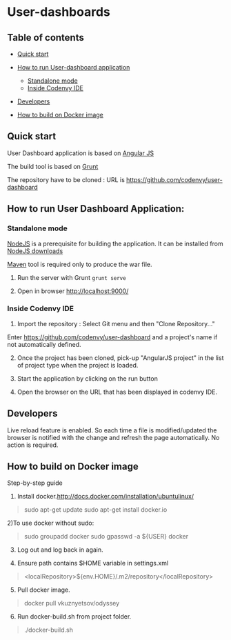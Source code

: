 # User-dashboards

## Table of contents

 - [Quick start](#quick-start)
 - [How to run User-dashboard application](#how-to-run-user-dashboard-application)
    - [Standalone mode](#standalone-mode)
    - [Inside Codenvy IDE](#inside-codenvy-ide)

- [Developers](#developers)
- [How to build on Docker image](#dockerimg)

## Quick start

User Dashboard application is based on [Angular JS](http://angularjs.org/)

The build tool is based on [Grunt](http://gruntjs.com/)

The repository have to be cloned : URL is https://github.com/codenvy/user-dashboard



## How to run User Dashboard Application:


### Standalone mode

[NodeJS](http://nodejs.org/) is a prerequisite for building the application.
It can be installed from [NodeJS downloads](http://nodejs.org/download/)

[Maven](http://maven.apache.org) tool is required only to produce the war file.

1) Run the server with Grunt
```grunt serve```

2) Open in browser [http://localhost:9000/](http://localhost:9000)


### Inside Codenvy IDE

1) Import the repository : Select Git menu and then "Clone Repository..."

Enter https://github.com/codenvy/user-dashboard and a project's name if not automatically defined.

2) Once the project has been cloned, pick-up "AngularJS project" in the list of project type when the project is loaded.

3) Start the application by clicking on the run button

4) Open the browser on the URL that has been displayed in codenvy IDE.


## Developers

Live reload feature is enabled. So each time a file is modified/updated the browser is notified with the change and refresh the page automatically. No action is required.

## How to build on Docker image

Step-by-step guide
 
1) Install docker.http://docs.docker.com/installation/ubuntulinux/

>sudo apt-get update
>sudo apt-get install docker.io

2)To use docker without sudo:

>sudo groupadd docker
>sudo gpasswd -a ${USER} docker

3) Log out and log back in again.

4) Ensure path contains $HOME variable in settings.xml

> \<localRepository\>${env.HOME}/.m2/repository\</localRepository\>

5) Pull docker image.

>docker pull vkuznyetsov/odyssey

6) Run docker-build.sh from project folder.

>./docker-build.sh
